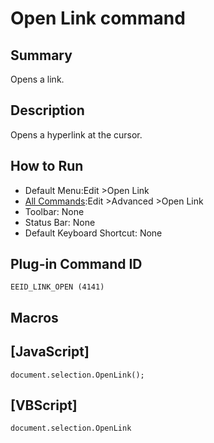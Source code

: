 # Open Link command

## Summary

Opens a link.

## Description

Opens a hyperlink at the cursor.

## How to Run

- Default Menu:Edit \>Open Link
- [All Commands](../tools/all_commands):Edit \>Advanced
\>Open Link
- Toolbar: None
- Status Bar: None
- Default Keyboard Shortcut: None

## Plug-in Command ID

```
EEID_LINK_OPEN (4141)```

## Macros

## \[JavaScript\]

```
document.selection.OpenLink();
```

## \[VBScript\]

```
document.selection.OpenLink
```
